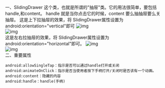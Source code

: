 一、SlidingDrawer 这个类，也就是所谓的"抽屉"类。它的用法很简单，要包括handle,和content。
handle 就是当你点击它的时候，content 要么抽抽屉要么关抽屉。
这是上下拉抽屉的效果，将 SlidingDrawer属性设置为android:orientation="vertical"即可
![img](P)  
![img](P)  
这是左右拉抽屉的效果，将 SlidingDrawer属性设置为android:orientation="horizontal"即可。
![img](P)  
![img](P)  
二、重要属性
```  
android:allowSingleTap：指示是否可以通过handle打开或关闭
android:animateOnClick：指示是否当使用者按下手柄打开/关闭时是否该有一个动画。
android:content：隐藏的内容
android:handle：handle(手柄)
```